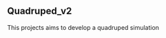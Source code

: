 ## Quadruped_v2

This projects aims to develop a quadruped simulation 
<!--stackedit_data:
eyJoaXN0b3J5IjpbLTIxMTMwNzY0NDddfQ==
-->